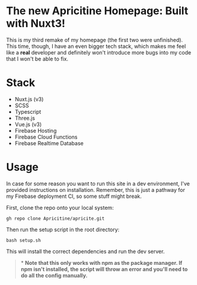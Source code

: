 # The new Apricitine Homepage: Built with Nuxt3!

This is my third remake of my homepage (the first two were unfinished). This time, though, I have an even bigger tech stack, which makes me feel like a **real** developer and definitely won't introduce more bugs into my code that I won't be able to fix.
# Stack
- Nuxt.js (v3) 
- SCSS
- Typescript
- Three.js
- Vue.js (v3)
- Firebase Hosting
- Firebase Cloud Functions
- Firebase Realtime Database
# Usage
In case for some reason you want to run this site in a dev environment, I've provided instructions on installation. Remember, this is just a pathway for my Firebase deployment CI, so some stuff might break.
 
First, clone the repo onto your local system:
```
gh repo clone Apricitine/apricite.git
```
Then run the setup script in the root directory:
```
bash setup.sh
```
This will install the correct dependencies and run the dev server. 

> \* **Note that this only works with npm as the package manager. If npm isn't installed, the script will throw an error and you'll need to do all the config manually.** 